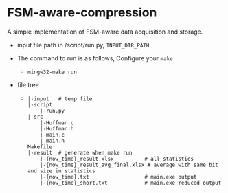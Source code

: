 # FSM-aware-compression
A simple implementation of FSM-aware data acquisition and storage.



- input file path in /script/run.py, `INPUT_DIR_PATH`

- The command to run is as follows, Configure your `make`

   - ```shell
     mingw32-make run
     ```

- file tree

  - ```shell
    |-input   # temp file
    |-script
    	|-run.py
    |-src
    	|-Huffman.c
    	|-Huffman.h
    	|-main.c
    	|-main.h
    Makefile
    |-result  # generate when make run
    	|-{now_time}_result.xlsx		  # all statistics
    	|-{now_time}_result_avg_final.xlsx # average with same bit and size in statistics
    	|-{now_time}.txt         		  # main.exe output	
    	|-{now_time}_short.txt			  # main.exe reduced output
    ```

    
    

